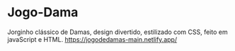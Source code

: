 # Jogo-Dama
Jorginho clássico de Damas, design divertido, estilizado com CSS, feito em javaScript e HTML.  https://jogodedamas-main.netlify.app/
